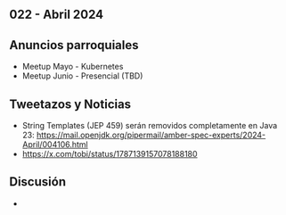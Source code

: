 022 - Abril 2024
--

## Anuncios parroquiales
* Meetup Mayo - Kubernetes
* Meetup Junio - Presencial (TBD)

## Tweetazos y Noticias
* String Templates (JEP 459) serán removidos completamente en Java 23: https://mail.openjdk.org/pipermail/amber-spec-experts/2024-April/004106.html
* https://x.com/tobi/status/1787139157078188180

## Discusión
* 
